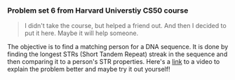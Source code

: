 ### Problem set 6 from Harvard Universtiy CS50 course
> I didn't take the course, but helped a friend out. And then I decided to put it here.
> Maybe it will help someone.

The objective is to find a matching person for a DNA sequence. It is done by finding the longest STRs (Short Tandem Repeat) streak in the sequence and then comparing it to a person's STR properties. Here's a [link](https://www.youtube.com/watch?v=j84b_EgntcQ&feature=youtu.be&ab_channel=CS50) to a video to explain the problem better and maybe try it out yourself!
